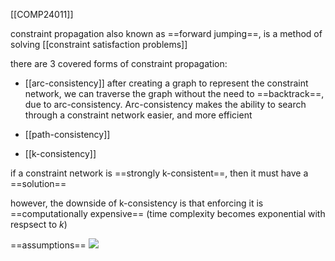 [[COMP24011]]

constraint propagation also known as ==forward jumping==, is a method of solving [[constraint satisfaction problems]]

there are 3 covered forms of constraint propagation:
- [[arc-consistency]]
after creating a graph to represent the constraint network, we can traverse the graph without the need to ==backtrack==, due to arc-consistency. Arc-consistency makes the ability to search through a constraint network easier, and more efficient

- [[path-consistency]]

- [[k-consistency]]

if a constraint network is ==strongly k-consistent==, then it must have a ==solution== 

however, the downside of k-consistency is that enforcing it is ==computationally expensive== (time complexity becomes exponential with respsect to $k$)


==assumptions==
![](https://i.imgur.com/drENYHf.png)

